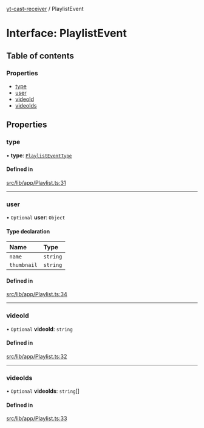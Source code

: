 [yt-cast-receiver](../README.md) / PlaylistEvent

# Interface: PlaylistEvent

## Table of contents

### Properties

- [type](PlaylistEvent.md#type)
- [user](PlaylistEvent.md#user)
- [videoId](PlaylistEvent.md#videoid)
- [videoIds](PlaylistEvent.md#videoids)

## Properties

### type

• **type**: [`PlaylistEventType`](../README.md#playlisteventtype)

#### Defined in

[src/lib/app/Playlist.ts:31](https://github.com/patrickkfkan/yt-cast-receiver/blob/90cf03d/src/lib/app/Playlist.ts#L31)

___

### user

• `Optional` **user**: `Object`

#### Type declaration

| Name | Type |
| :------ | :------ |
| `name` | `string` |
| `thumbnail` | `string` |

#### Defined in

[src/lib/app/Playlist.ts:34](https://github.com/patrickkfkan/yt-cast-receiver/blob/90cf03d/src/lib/app/Playlist.ts#L34)

___

### videoId

• `Optional` **videoId**: `string`

#### Defined in

[src/lib/app/Playlist.ts:32](https://github.com/patrickkfkan/yt-cast-receiver/blob/90cf03d/src/lib/app/Playlist.ts#L32)

___

### videoIds

• `Optional` **videoIds**: `string`[]

#### Defined in

[src/lib/app/Playlist.ts:33](https://github.com/patrickkfkan/yt-cast-receiver/blob/90cf03d/src/lib/app/Playlist.ts#L33)
